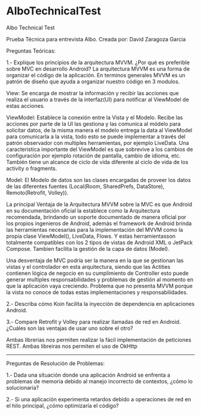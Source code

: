 # AlboTechnicalTest
Albo Technical Test

Prueba Técnica para entrevista Albo.
Creada por: David Zaragoza Garcia

Preguntas Teóricas:

1.- Explique los principios de la arquitectura MVVM. ¿Por qué es preferible sobre MVC en
desarrollo Android?
La arquitectura MVVM es una forma de organizar el código de la aplicación. En terminos generales
MVVM es un patrón de diseño que ayuda a organizar nuestro código en 3 modulos.

View: Se encarga de mostrar la información y recibir las acciones que realiza el usuario a 
través de la interfaz(UI) para notificar al ViewModel de estas acciones.

ViewModel: Establece la conexión entre la Vista y el Modelo. Recibe las acciones por parte de la UI
las gestiona y las comunica al módelo para solicitar datos, de la misma manera el modelo entrega la data al ViewModel 
para comunicarla a la vista, todo esto se puede implementar a través del patrón observador con multiples
herramientas, por ejemplo LiveData. Una caracteristica importante del ViewModel es que sobrevive a los
cambios de configuración por ejemplo rotación de pantalla, cambio de idioma, etc. También tiene un 
alcance de ciclo de vida diferente al ciclo de vida de los activity o fragments.

Model: El Modelo de datos son las clases encargadas de proveer los datos de las diferentes 
fuentes (Local(Room, SharedPrefs, DataStore), Remoto(Retrofit, Volley)).

La principal Ventaja de la Arquitectura MVVM sobre la MVC es que Android en su documentación oficial
la establece como la Arquitectura recomendada, brindando un soporte documentado de manera oficial
por los propios ingenieros de Android, además el framework de Android brinda las herramientas
necesarias para la implementación del MVVM como la propia clase ViewModel(), LiveData, Flows. 
Y estas herramientasson totalmente compatibles con los 2 tipos de vistas de Android XML o JetPack Compose. 
Tambien facilita la gestión de la capa de datos (Model).

Una desventaja de MVC podría ser la manera en la que se gestionan las vistas y el controlador en esta arquitectura,
siendo que las Actities contienen lógica de negocio en su cumplimiento de Controller esto puede generar multiples 
responsabilidades y problemas de gestión al momento en que la aplicación vaya creciendo. Problema que no presenta
MVVM porque la vista no conoce de todas estas implementaciones y responsabilidades.


2.- Describa cómo Koin facilita la inyección de dependencia en aplicaciones Android.

3.- Compare Retrofit y Volley para realizar llamadas de red en Android. ¿Cuáles son las
ventajas de usar uno sobre el otro?

Ambas librerias nos permiten realizar la fácil implementación de peticiones REST.
Ambas libreiras nos permiten el uso de OkHttp

--------------------------------------------------------------------------------------------

Preguntas de Resolución de Problemas:

1.- Dada una situación donde una aplicación Android se enfrenta a problemas de
memoria debido al manejo incorrecto de contextos, ¿cómo lo solucionaría?

2.- Si una aplicación experimenta retardos debido a operaciones de red en el hilo
principal, ¿cómo optimizaría el código?
